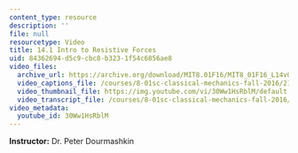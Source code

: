```yaml
---
content_type: resource
description: ''
file: null
resourcetype: Video
title: 14.1 Intro to Resistive Forces
uid: 84362694-d5c9-cbc8-b323-1f54c6856ae8
video_files:
  archive_url: https://archive.org/download/MIT8.01F16/MIT8_01F16_L14v01_360p.mp4
  video_captions_file: /courses/8-01sc-classical-mechanics-fall-2016/21230b6964385880a853ca5f96e344c4_30Ww1HsRblM.vtt
  video_thumbnail_file: https://img.youtube.com/vi/30Ww1HsRblM/default.jpg
  video_transcript_file: /courses/8-01sc-classical-mechanics-fall-2016/29a20872bc807dde46b666b0ce66c3af_30Ww1HsRblM.pdf
video_metadata:
  youtube_id: 30Ww1HsRblM
---
```


**Instructor:** Dr. Peter Dourmashkin